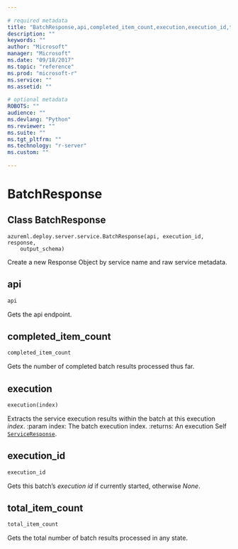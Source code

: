 ```yaml
--- 
 
# required metadata 
title: "BatchResponse,api,completed_item_count,execution,execution_id,total_item_count: from azureml-model-management-sdk – Machine Learning Server | Microsoft Docs" 
description: "" 
keywords: "" 
author: "Microsoft" 
manager: "Microsoft" 
ms.date: "09/18/2017" 
ms.topic: "reference" 
ms.prod: "microsoft-r" 
ms.service: "" 
ms.assetid: "" 
 
# optional metadata 
ROBOTS: "" 
audience: "" 
ms.devlang: "Python" 
ms.reviewer: "" 
ms.suite: "" 
ms.tgt_pltfrm: "" 
ms.technology: "r-server" 
ms.custom: "" 
 
---
```


# BatchResponse


## Class BatchResponse



```
azureml.deploy.server.service.BatchResponse(api, execution_id, response,
    output_schema)
```




Create a new Response Object by service name and raw service metadata.



## api

```python
api
```




Gets the api endpoint.



## completed_item_count

```python
completed_item_count
```




Gets the number of completed batch results processed thus far.



## execution

```python
execution(index)
```




Extracts the service execution results within the batch at this
execution *index*.
:param index: The batch execution index.
:returns: An execution Self [`ServiceResponse`](service-response.md#ServiceResponse).



## execution_id

```python
execution_id
```




Gets this batch’s *execution id* if currently started, otherwise *None*.



## total_item_count

```python
total_item_count
```




Gets the total number of batch results processed in any state.
